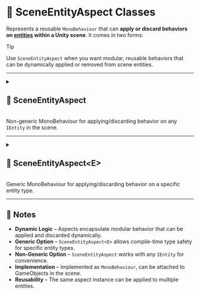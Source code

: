 # 🧩 SceneEntityAspect Classes

Represents a reusable `MonoBehaviour` that can **apply or discard behaviors on [entities](../Entities/IEntity.md) within
a Unity scene**. It comes
in two forms:

> [!TIP]
> Use `SceneEntityAspect` when you want modular, reusable behaviors that can be dynamically applied or removed from
> scene entities.

---

<details>
  <summary>
    <h2 id="scene-entity-aspect"> 🧩 SceneEntityAspect</h2>
    <br>Non-generic MonoBehaviour for applying/discarding behavior on any <code>IEntity</code> in the scene.
  </summary>

<br>

```csharp
public abstract class SceneEntityAspect : SceneEntityAspect<IEntity>, IEntityAspect
```

- **Inheritance:** Implements [SceneEntityAspect&lt;IEntity&gt;](#scene-entity-aspect-e)
- **Description:** Applies or discards reusable behavior for any entity implementing `IEntity` within a Unity scene.

---

### 🏹 Methods

#### `Apply(IEntity)`

```csharp
public abstract void Apply(IEntity entity);
```

- **Description:** Applies the aspect to the specified entity.
- **Parameters:** `entity` – The entity to which the aspect will be applied.

#### `Discard(IEntity)`

```csharp
public abstract void Discard(IEntity entity);
```

- **Description:** Reverses the effects of `Apply` on the specified entity.
- **Parameters:** `entity` – The entity from which the aspect should be removed.

---

### 🗂 Example of Usage

The `SpeedBoost` aspect temporarily multiplies an entity's speed and restores it when discarded.

```csharp
public sealed class SpeedBoost : SceneEntityAspect
{
    [SerializeField] 
    private float _multiplier = 1.5f;

    public override void Apply(IEntity entity)
    {
        entity.GetValue<IVariable<float>>("Speed").Value *= _multiplier;
    }

    public override void Discard(IEntity entity)
    {
        entity.GetValue<IVariable<float>>("Speed").Value /= _multiplier;
    }

}
```

</details>

---

<details>
  <summary>
    <h2 id="scene-entity-aspect-e"> 🧩 SceneEntityAspect&lt;E&gt;</h2>
    <br>Generic MonoBehaviour for applying/discarding behavior on a specific entity type.
  </summary>

<br>

```csharp
public abstract class SceneEntityAspect<E> : MonoBehaviour, IEntityAspect<E> where E : IEntity
```

- **Type Parameter:** `E` – The specific entity type this aspect operates on.
- **Description:** Provides type-safe behavior application and discard for a specific entity type.
- **Inheritance:** Implements [IEntityAspect&lt;E&gt;](IEntityAspect.md/#ienity-aspect-e)

---

### 🏹 Methods

#### `Apply(E)`

```csharp
public abstract void Apply(E entity);
```

- **Description:** Applies the aspect to the strongly-typed entity.
- **Parameters:** `entity` – The entity of type `E` to which the aspect will be applied.

#### `Discard(E)`

```csharp
public abstract void Discard(E entity);
```

- **Description:** Reverses the effects of `Apply` on the strongly-typed entity.
- **Parameters:** `entity` – The entity from which the aspect should be removed.

---

### 🗂 Example of Usage

The `JumpAspect` adds jump capabilities to entities implementing `IGameEntity`.

```csharp
public sealed class JumpAspect : SceneEntityAspect<IGameEntity>
{
    [SerializeField]
    private float _jumpForce = 3f;

    public override void Apply(IGameEntity entity)
    {
        entity.AddTag("Jumpable");
        entity.AddValue("JumpForce", _jumpForce);
        entity.AddBehaviour<JumpBehaviour>();
    }

    public override void Discard(IGameEntity entity)
    {
        entity.DelTag("Jumpable");
        entity.DelValue("JumpForce");
        entity.DelBehaviour<JumpBehaviour>();
    }

}
```

> Note: Using the generic `SceneEntityAspect<IGameEntity>` allows type-safe access to entity-specific properties without
> casting.

</details>

---

## 📝 Notes

- **Dynamic Logic** – Aspects encapsulate modular behavior that can be applied and discarded dynamically.
- **Generic Option** – `SceneEntityAspect<E>` allows compile-time type safety for specific entity types.
- **Non-Generic Option** – `SceneEntityAspect` works with any `IEntity` for convenience.
- **Implementation** – Implemented as `MonoBehaviour`, can be attached to GameObjects in the scene.
- **Reusability** – The same aspect instance can be applied to multiple entities.